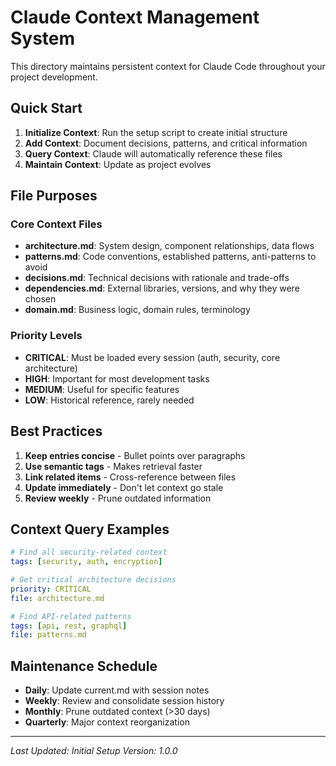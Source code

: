 # Claude Context Management System

This directory maintains persistent context for Claude Code throughout your project development.

## Quick Start

1. **Initialize Context**: Run the setup script to create initial structure
2. **Add Context**: Document decisions, patterns, and critical information
3. **Query Context**: Claude will automatically reference these files
4. **Maintain Context**: Update as project evolves

## File Purposes

### Core Context Files

- **architecture.md**: System design, component relationships, data flows
- **patterns.md**: Code conventions, established patterns, anti-patterns to avoid
- **decisions.md**: Technical decisions with rationale and trade-offs
- **dependencies.md**: External libraries, versions, and why they were chosen
- **domain.md**: Business logic, domain rules, terminology

### Priority Levels

- **CRITICAL**: Must be loaded every session (auth, security, core architecture)
- **HIGH**: Important for most development tasks
- **MEDIUM**: Useful for specific features
- **LOW**: Historical reference, rarely needed

## Best Practices

1. **Keep entries concise** - Bullet points over paragraphs
2. **Use semantic tags** - Makes retrieval faster
3. **Link related items** - Cross-reference between files
4. **Update immediately** - Don't let context go stale
5. **Review weekly** - Prune outdated information

## Context Query Examples

```yaml
# Find all security-related context
tags: [security, auth, encryption]

# Get critical architecture decisions
priority: CRITICAL
file: architecture.md

# Find API-related patterns
tags: [api, rest, graphql]
file: patterns.md
```

## Maintenance Schedule

- **Daily**: Update current.md with session notes
- **Weekly**: Review and consolidate session history
- **Monthly**: Prune outdated context (>30 days)
- **Quarterly**: Major context reorganization

---

*Last Updated: Initial Setup*
*Version: 1.0.0*